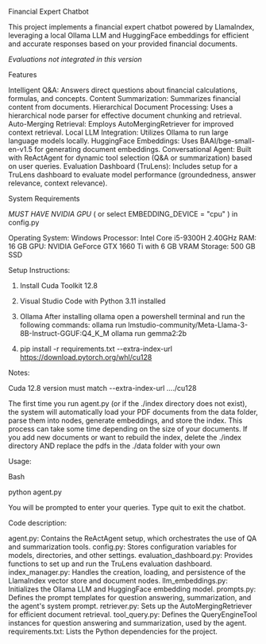 Financial Expert Chatbot

This project implements a financial expert chatbot powered by LlamaIndex, leveraging a local Ollama LLM and HuggingFace embeddings for efficient and accurate responses based on your provided financial documents.

*Evaluations not integrated in this version*


Features

Intelligent Q&A: 		            Answers direct questions about financial calculations, formulas, and concepts.
Content Summarization: 		      Summarizes financial content from documents.
Hierarchical Document 		      Processing: Uses a hierarchical node parser for effective document chunking and retrieval.
Auto-Merging Retrieval: 	      Employs AutoMergingRetriever for improved context retrieval.
Local LLM Integration: 		      Utilizes Ollama to run large language models locally.
HuggingFace Embeddings: 	      Uses BAAI/bge-small-en-v1.5 for generating document embeddings.
Conversational Agent: 		      Built with ReActAgent for dynamic tool selection (Q&amp;A or summarization) based on user queries.
Evaluation Dashboard (TruLens): Includes setup for a TruLens dashboard to evaluate model performance (groundedness, answer relevance, context relevance).


System Requirements

*MUST HAVE NVIDIA GPU* ( or select EMBEDDING_DEVICE = "cpu" ) in config.py

Operating System:  Windows
Processor:         Intel Core i5-9300H 2.40GHz
RAM:               16 GB
GPU:               NVIDIA GeForce GTX 1660 Ti with 6 GB VRAM
Storage:           500 GB SSD

Setup Instructions:

1. Install Cuda Toolkit 12.8 
2. Visual Studio Code with Python 3.11 installed
3. Ollama
	After installing ollama open a powershell terminal and run the following commands:
	ollama run lmstudio-community/Meta-Llama-3-8B-Instruct-GGUF:Q4_K_M
	ollama run gemma2:2b

4. pip install -r requirements.txt --extra-index-url https://download.pytorch.org/whl/cu128 

Notes: 

Cuda 12.8 version must match  --extra-index-url ..../cu128

The first time you run agent.py (or if the ./index directory does not exist), the system will automatically load your PDF documents from the data folder, parse them into nodes, generate embeddings, and store the index. This process can take some time depending on the size of your documents.
If you add new documents or want to rebuild the index, delete the ./index directory AND replace the pdfs in the ./data folder with your own


Usage:

Bash

python agent.py

You will be prompted to enter your queries. Type quit to exit the chatbot.


Code description:

agent.py: Contains the ReActAgent setup, which orchestrates the use of QA and summarization tools.
config.py: Stores configuration variables for models, directories, and other settings.
evaluation_dashboard.py: Provides functions to set up and run the TruLens evaluation dashboard.
index_manager.py: Handles the creation, loading, and persistence of the LlamaIndex vector store and document nodes.
llm_embeddings.py: Initializes the Ollama LLM and HuggingFace embedding model.
prompts.py: Defines the prompt templates for question answering, summarization, and the agent's system prompt.
retriever.py: Sets up the AutoMergingRetriever for efficient document retrieval.
tool_query.py: Defines the QueryEngineTool instances for question answering and summarization, used by the agent.
requirements.txt: Lists the Python dependencies for the project.
